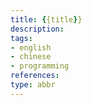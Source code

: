 ```yaml
---
title: {{title}} 
description:
tags: 
- english
- chinese
- programming
references: 
type: abbr
---
```

